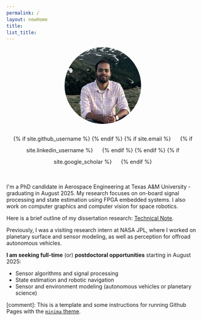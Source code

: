 ```yaml
---
permalink: /
layout: newHome
title: 
list_title: 
---
```


<div style="text-align: center;">
  <img src="./assets/imgs/img1_rcb.png" alt="YoDontScamMe" style="width:200px; height:200px; border-radius:50%; object-fit:cover;">
  <br><br>
  <div class="social-icons">
    {% if site.github_username %}
      <!--a href="https://github.com/{{ site.github_username }}" target="_blank">
        <i class="fab fa-github" style="font-size: 30px; margin: 0 10px;"></i>
      </a-->
    {% endif %}
    {% if site.email %}
      <a href="mailto:{{ site.email }}" target="_blank">
        <i class="fas fa-envelope" style="font-size: 25px; margin: 0 10px;"></i>
      </a>
    {% if site.linkedin_username %}
      <a href="https://www.linkedin.com/in/{{ site.linkedin_username }}" target="_blank">
        <i class="fab fa-linkedin" style="font-size: 25px; margin: 0 10px;"></i>
      </a>
    {% endif %}
    {% endif %}
    {% if site.google_scholar %}
      <a href="https://scholar.google.com/citations?user={{ site.google_scholar }}" target="_blank">
        <i class="fas fa-graduation-cap" style="font-size: 25px; margin: 0 10px;"></i>
      </a>
    {% endif %}
  </div>
</div>

&nbsp;


I'm a PhD candidate in Aerospace Engineering at Texas A&M University - graduating in August 2025. My research focuses on on-board signal processing and state estimation using FPGA embedded systems. I also work on computer graphics and computer vision for space robotics.

Here is a brief outline of my dissertation research: [Technical Note](./assets/imgs/pubs/Ram_Dissertation_Poster.pdf "Poster").

Previously, I was a visiting research intern at NASA JPL, where I worked on planetary surface and sensor modeling, as well as perception for offroad autonomous vehicles.

**I am seeking full-time** (or) **postdoctoral opportunities** starting in August 2025: 
- Sensor algorithms and signal processing
- State estimation and robotic navigation
- Sensor and environment modeling (autonomous vehicles or planetary science)
&nbsp;

[comment]: This is a template and some instructions for running Github Pages with the [`minima` theme][minima].

[gh-site]: https://pages.github.com/
[minima]: https://github.com/jekyll/minima/tree/2.5-stable
[jk]: https://jekyllrb.com/
[gh]: https://help.github.com/en/github/working-with-github-pages
[issue]: https://github.com/jsanz/gh-pages-minima-starter/issues/new/choose
[contact]: https://jorgesanz.net/contact/